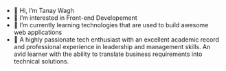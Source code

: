 - 👋 Hi, I’m Tanay Wagh
- 👀 I’m interested in Front-end Developement 
- 🌱 I’m currently learning technologies that are used to build awesome web applications
- 💞️ A highly passionate tech enthusiast with an excellent academic record and professional experience in leadership and management skills. An avid learner with the ability to translate business requirements into technical solutions.



<!---
TanayWagh314e/TanayWagh314e is a ✨ special ✨ repository because its `README.md` (this file) appears on your GitHub profile.
You can click the Preview link to take a look at your changes.
--->
